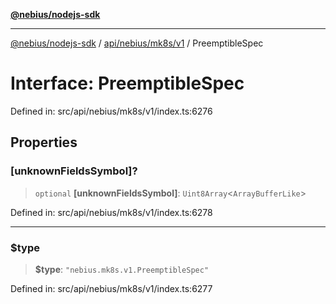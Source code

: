 [**@nebius/nodejs-sdk**](../../../../../README.md)

***

[@nebius/nodejs-sdk](../../../../../README.md) / [api/nebius/mk8s/v1](../README.md) / PreemptibleSpec

# Interface: PreemptibleSpec

Defined in: src/api/nebius/mk8s/v1/index.ts:6276

## Properties

### \[unknownFieldsSymbol\]?

> `optional` **\[unknownFieldsSymbol\]**: `Uint8Array`\<`ArrayBufferLike`\>

Defined in: src/api/nebius/mk8s/v1/index.ts:6278

***

### $type

> **$type**: `"nebius.mk8s.v1.PreemptibleSpec"`

Defined in: src/api/nebius/mk8s/v1/index.ts:6277
